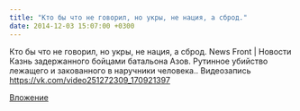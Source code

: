 ```yaml
---
title: "Кто бы что не говорил, но укры, не нация, а сброд."
date: 2014-12-03 15:07:00 +0300
---
```


Кто бы что не говорил, но укры, не нация, а сброд.
News Front | Новости
Казнь задержанного бойцами батальона Азов. Рутинное убийство лежащего и закованного в наручники человека..
Видеозапись
https://vk.com/video251272309_170921397

[Вложение](https://vk.com/video251272309_170921397)
